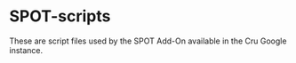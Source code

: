 # SPOT-scripts

These are script files used by the SPOT Add-On available in the Cru Google instance.

